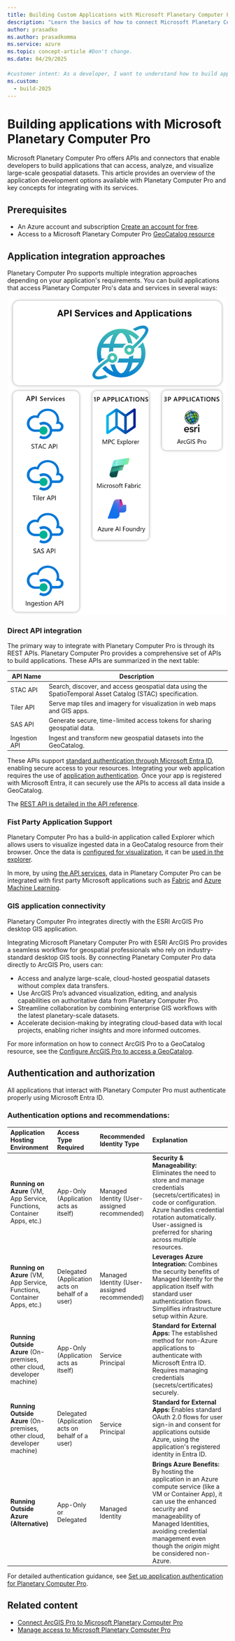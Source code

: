 ```yaml
---
title: Building Custom Applications with Microsoft Planetary Computer Pro
description: "Learn the basics of how to connect Microsoft Planetary Computer Pro (Planetary Computer Pro) to applications or build your application on top of Planetary Computer Pro's API services."
author: prasadko
ms.author: prasadkomma
ms.service: azure
ms.topic: concept-article #Don't change.
ms.date: 04/29/2025

#customer intent: As a developer, I want to understand how to build applications that integrate with Microsoft Planetary Computer Pro so that I can create solutions leveraging geospatial data at scale.
ms.custom:
  - build-2025
---
```


# Building applications with Microsoft Planetary Computer Pro

Microsoft Planetary Computer Pro offers APIs and connectors that enable developers to build applications that can access, analyze, and visualize large-scale geospatial datasets. This article provides an overview of the application development options available with Planetary Computer Pro and key concepts for integrating with its services.

## Prerequisites

- An Azure account and subscription [Create an account for free](https://azure.microsoft.com/free/?WT.mc_id=A261C142F).
- Access to a Microsoft Planetary Computer Pro [GeoCatalog resource](./deploy-geocatalog-resource.md)

## Application integration approaches

Planetary Computer Pro supports multiple integration approaches depending on your application's requirements. You can build applications that access Planetary Computer Pro's data and services in several ways:

[ ![Diagram illustrating how to build applications with Microsoft Planetary Computer Pro, showing integration points, APIs, and supported workflows.](media/build-apps-diagram.png) ](media/build-apps-diagram.png#lightbox)

### Direct API integration

The primary way to integrate with Planetary Computer Pro is through its REST APIs. Planetary Computer Pro provides a comprehensive set of APIs to build applications. These APIs are summarized in the next table:

| API Name      | Description                                                                                   |
|---------------|----------------------------------------------------------------------------------------------|
| STAC API      | Search, discover, and access geospatial data using the SpatioTemporal Asset Catalog (STAC) specification.                   |
| Tiler API     | Serve map tiles and imagery for visualization in web maps and GIS apps.                      |
| SAS API       | Generate secure, time-limited access tokens for sharing geospatial data.                     |
| Ingestion API | Ingest and transform new geospatial datasets into the GeoCatalog.      |

These APIs support [standard authentication through Microsoft Entra ID](/entra/architecture/guide-for-independent-software-developers), enabling secure access to your resources. Integrating your web application requires the use of [application authentication](./application-authentication.md). Once your app is registered with Microsoft Entra, it can securely use the APIs to access all data inside a GeoCatalog. 

The [REST API is detailed in the API reference](/rest/api/planetarycomputer).

### Fist Party Application Support

Planetary Computer Pro has a build-in application called Explorer which allows users to visualize ingested data in a GeoCatalog resource from their browser. Once the data is [configured for visualization](./collection-configuration-concept.md), it can be [used in the explorer](./use-explorer.md).

In more, by using [the API services](#direct-api-integration), data in Planetary Computer Pro can be integrated with first party Microsoft applications such as [Fabric](/fabric) and [Azure Machine Learning](/azure/machine-learning/overview-what-is-azure-machine-learning). 

### GIS application connectivity

Planetary Computer Pro integrates directly with the ESRI ArcGIS Pro desktop GIS application. 

Integrating Microsoft Planetary Computer Pro with ESRI ArcGIS Pro provides a seamless workflow for geospatial professionals who rely on industry-standard desktop GIS tools. By connecting Planetary Computer Pro data directly to ArcGIS Pro, users can:

- Access and analyze large-scale, cloud-hosted geospatial datasets without complex data transfers.
- Use ArcGIS Pro’s advanced visualization, editing, and analysis capabilities on authoritative data from Planetary Computer Pro.
- Streamline collaboration by combining enterprise GIS workflows with the latest planetary-scale datasets.
- Accelerate decision-making by integrating cloud-based data with local projects, enabling richer insights and more informed outcomes.

For more information on how to connect ArcGIS Pro to a GeoCatalog resource, see the [Configure ArcGIS Pro to access a GeoCatalog](./create-connection-arc-gis-pro.md).

## Authentication and authorization

All applications that interact with Planetary Computer Pro must authenticate properly using Microsoft Entra ID. 

### Authentication options and recommendations:

| Application Hosting Environment | Access Type Required | Recommended Identity Type        | Explanation                                                                                                                               |
| :------------------------------ | :------------------- | :------------------------------- | :-------------------------------------------------------------------------------------------------------------------------------------------------------- |
| **Running on Azure** (VM, App Service, Functions, Container Apps, etc.) | App-Only (Application acts as itself) | Managed Identity (User-assigned recommended) | **Security & Manageability:** Eliminates the need to store and manage credentials (secrets/certificates) in code or configuration. Azure handles credential rotation automatically. User-assigned is preferred for sharing across multiple resources. |
| **Running on Azure** (VM, App Service, Functions, Container Apps, etc.) | Delegated (Application acts on behalf of a user) | Managed Identity (User-assigned recommended) | **Leverages Azure Integration:** Combines the security benefits of Managed Identity for the application itself with standard user authentication flows. Simplifies infrastructure setup within Azure. |
| **Running Outside Azure** (On-premises, other cloud, developer machine) | App-Only (Application acts as itself) | Service Principal | **Standard for External Apps:** The established method for non-Azure applications to authenticate with Microsoft Entra ID. Requires managing credentials (secrets/certificates) securely. |
| **Running Outside Azure** (On-premises, other cloud, developer machine) | Delegated (Application acts on behalf of a user) | Service Principal | **Standard for External Apps:** Enables standard OAuth 2.0 flows for user sign-in and consent for applications outside Azure, using the application's registered identity in Entra ID. |
| **Running Outside Azure (Alternative)** | App-Only or Delegated | Managed Identity | **Brings Azure Benefits:** By hosting the application in an Azure compute service (like a VM or Container App), it can use the enhanced security and manageability of Managed Identities, avoiding credential management even though the *origin* might be considered non-Azure. |

For detailed authentication guidance, see [Set up application authentication for Planetary Computer Pro](./application-authentication.md).


## Related content

- [Connect ArcGIS Pro to Microsoft Planetary Computer Pro](./create-connection-arc-gis-pro.md)
- [Manage access to Microsoft Planetary Computer Pro](./manage-access.md)
